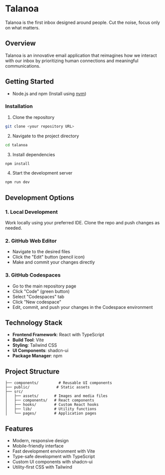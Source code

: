 # Talanoa

Talanoa is the first inbox designed around people. Cut the noise, focus only on what matters.

## Overview

Talanoa is an innovative email application that reimagines how we interact with our inbox by prioritizing human connections and meaningful communications.

## Getting Started


- Node.js and npm (Install using [nvm](https://github.com/nvm-sh/nvm#installing-and-updating))

### Installation

1. Clone the repository
```sh
git clone <your repository URL>
```

2. Navigate to the project directory
```sh
cd talanoa
```

3. Install dependencies
```sh
npm install
```

4. Start the development server
```sh
npm run dev
```

## Development Options

### 1. Local Development
Work locally using your preferred IDE. Clone the repo and push changes as needed.

### 2. GitHub Web Editor
- Navigate to the desired files
- Click the "Edit" button (pencil icon)
- Make and commit your changes directly

### 3. GitHub Codespaces
- Go to the main repository page
- Click "Code" (green button)
- Select "Codespaces" tab
- Click "New codespace"
- Edit, commit, and push your changes in the Codespace environment

## Technology Stack

- **Frontend Framework**: React with TypeScript
- **Build Tool**: Vite
- **Styling**: Tailwind CSS
- **UI Components**: shadcn-ui
- **Package Manager**: npm

## Project Structure

```
├── components/         # Reusable UI components
├── public/            # Static assets
├── src/
│   ├── assets/       # Images and media files
│   ├── components/   # React components
│   ├── hooks/        # Custom React hooks
│   ├── lib/          # Utility functions
│   └── pages/        # Application pages
```

## Features

- Modern, responsive design
- Mobile-friendly interface
- Fast development environment with Vite
- Type-safe development with TypeScript
- Custom UI components with shadcn-ui
- Utility-first CSS with Tailwind


